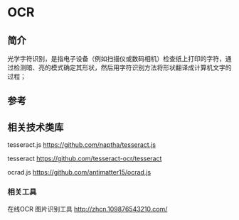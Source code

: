 # OCR

## 简介
光学字符识别，是指电子设备（例如扫描仪或数码相机）检查纸上打印的字符，通过检测暗、亮的模式确定其形状，然后用字符识别方法将形状翻译成计算机文字的过程；

## 参考
## 相关技术类库
tesseract.js
https://github.com/naptha/tesseract.js

tesseract
https://github.com/tesseract-ocr/tesseract

ocrad.js
https://github.com/antimatter15/ocrad.js


### 相关工具
在线OCR 图片识别工具
http://zhcn.109876543210.com/
